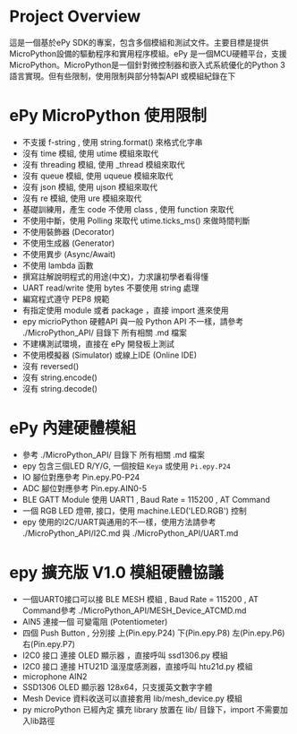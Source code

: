 # Project Overview
這是一個基於ePy SDK的專案，包含多個模組和測試文件。主要目標是提供MicroPython設備的驅動程序和實用程序模組。ePy 是一個MCU硬體平台，支援MicroPython。MicroPython是一個針對微控制器和嵌入式系統優化的Python 3語言實現。但有些限制，使用限制與部分特製API 或模組紀錄在下

# ePy MicroPython 使用限制
- 不支援 f-string , 使用 string.format() 來格式化字串
- 沒有 time 模組, 使用 utime 模組來取代
- 沒有 threading 模組, 使用 _thread 模組來取代
- 沒有 queue 模組, 使用 uqueue 模組來取代
- 沒有 json 模組, 使用 ujson 模組來取代
- 沒有 re 模組, 使用 ure 模組來取代
- 基礎訓練用，產生 code 不使用 class , 使用 function 來取代
- 不使用中斷，使用 Polling 來取代 utime.ticks_ms() 來做時間判斷
- 不使用裝飾器 (Decorator) 
- 不使用生成器 (Generator)
- 不使用異步 (Async/Await)
- 不使用 lambda 函數
- 撰寫註解說明程式的用途(中文)，力求讓初學者看得懂
- UART read/write 使用 bytes 不要使用  string  處理
- 編寫程式遵守  PEP8 規範
- 有指定使用 module 或者 package ，直接 import 進來使用
- epy micrioPython 硬體API 與一般 Python API 不一樣，請參考 ./MicroPython_API/ 目錄下 所有相關 .md 檔案
- 不建構測試環境，直接在 ePy 開發板上測試
- 不使用模擬器 (Simulator) 或線上IDE (Online IDE)
- 沒有 reversed()
- 沒有 string.encode()
- 沒有 string.decode()

# ePy 內建硬體模組
- 參考 ./MicroPython_API/ 目錄下 所有相關 .md 檔案
- epy 包含三個LED R/Y/G, 一個按鈕 `Keya` 或使用 `Pi.epy.P24`
- IO 腳位對應參考 Pin.epy.P0-P24
- ADC 腳位對應參考 Pin.epy.AIN0-5
- BLE GATT Module 使用 UART1 , Baud Rate = 115200 , AT Command
- 一個 RGB LED 燈帶, 接口，使用 machine.LED('LED.RGB') 控制
- epy 使用的I2C/UART與通用的不一樣，使用方法請參考 ./MicroPython_API/I2C.md 與 ./MicroPython_API/UART.md

  
# epy 擴充版 V1.0 模組硬體協議
- 一個UART0接口可以接 BLE MESH 模組 , Baud Rate = 115200 , AT Command參考 ./MicroPython_API/MESH_Device_ATCMD.md
- AIN5 連接一個  可變電阻 (Potentiometer)
- 四個 Push Button , 分別接 上(Pin.epy.P24) 下(Pin.epy.P8) 左(Pin.epy.P6) 右(Pin.epy.P7)
- I2C0 接口 連接 OLED 顯示器 ，直接呼叫 ssd1306.py 模組
- I2C0 接口 連接 HTU21D 溫溼度感測器，直接呼叫 htu21d.py 模組
- microphone AIN2  
- SSD1306 OLED 顯示器 128x64，只支援英文數字字體
- Mesh Device 資料收送可以直接套用 lib/mesh_device.py 模組
- py microPython  已經內定 擴充 library 放置在 lib/ 目錄下，import 不需要加入lib路徑

